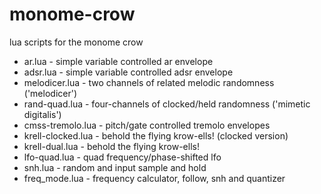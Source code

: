 # monome-crow
lua scripts for the monome crow

* ar.lua - simple variable controlled ar envelope 
* adsr.lua - simple variable controlled adsr envelope 
* melodicer.lua - two channels of related melodic randomness ('melodicer')
* rand-quad.lua - four-channels of clocked/held randomness ('mimetic digitalis')
* cmss-tremolo.lua - pitch/gate controlled tremolo envelopes
* krell-clocked.lua - behold the flying krow-ells! (clocked version)
* krell-dual.lua - behold the flying krow-ells!
* lfo-quad.lua - quad frequency/phase-shifted lfo
* snh.lua - random and input sample and hold
* freq_mode.lua - frequency calculator, follow, snh and quantizer
